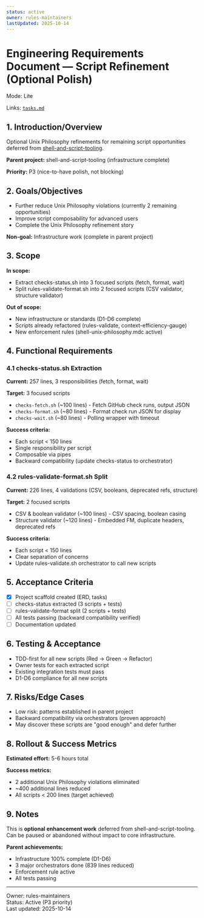 ```yaml
---
status: active
owner: rules-maintainers
lastUpdated: 2025-10-14
---
```


# Engineering Requirements Document — Script Refinement (Optional Polish)

Mode: Lite

Links: [`tasks.md`](./tasks.md)

## 1. Introduction/Overview

Optional Unix Philosophy refinements for remaining script opportunities deferred from [shell-and-script-tooling](../shell-and-script-tooling/erd.md).

**Parent project:** shell-and-script-tooling (infrastructure complete)

**Priority:** P3 (nice-to-have polish, not blocking)

## 2. Goals/Objectives

- Further reduce Unix Philosophy violations (currently 2 remaining opportunities)
- Improve script composability for advanced users
- Complete the Unix Philosophy refinement story

**Non-goal:** Infrastructure work (complete in parent project)

## 3. Scope

**In scope:**

- Extract checks-status.sh into 3 focused scripts (fetch, format, wait)
- Split rules-validate-format.sh into 2 focused scripts (CSV validator, structure validator)

**Out of scope:**

- New infrastructure or standards (D1-D6 complete)
- Scripts already refactored (rules-validate, context-efficiency-gauge)
- New enforcement rules (shell-unix-philosophy.mdc active)

## 4. Functional Requirements

### 4.1 checks-status.sh Extraction

**Current:** 257 lines, 3 responsibilities (fetch, format, wait)

**Target:** 3 focused scripts

- `checks-fetch.sh` (~100 lines) - Fetch GitHub check runs, output JSON
- `checks-format.sh` (~80 lines) - Format check run JSON for display
- `checks-wait.sh` (~80 lines) - Polling wrapper with timeout

**Success criteria:**

- Each script < 150 lines
- Single responsibility per script
- Composable via pipes
- Backward compatibility (update checks-status to orchestrator)

### 4.2 rules-validate-format.sh Split

**Current:** 226 lines, 4 validations (CSV, booleans, deprecated refs, structure)

**Target:** 2 focused scripts

- CSV & boolean validator (~100 lines) - CSV spacing, boolean casing
- Structure validator (~120 lines) - Embedded FM, duplicate headers, deprecated refs

**Success criteria:**

- Each script < 150 lines
- Clear separation of concerns
- Update rules-validate.sh orchestrator to call new scripts

## 5. Acceptance Criteria

- [x] Project scaffold created (ERD, tasks)
- [ ] checks-status extracted (3 scripts + tests)
- [ ] rules-validate-format split (2 scripts + tests)
- [ ] All tests passing (backward compatibility verified)
- [ ] Documentation updated

## 6. Testing & Acceptance

- TDD-first for all new scripts (Red → Green → Refactor)
- Owner tests for each extracted script
- Existing integration tests must pass
- D1-D6 compliance for all new scripts

## 7. Risks/Edge Cases

- Low risk: patterns established in parent project
- Backward compatibility via orchestrators (proven approach)
- May discover these scripts are "good enough" and defer further

## 8. Rollout & Success Metrics

**Estimated effort:** 5-6 hours total

**Success metrics:**

- 2 additional Unix Philosophy violations eliminated
- ~400 additional lines reduced
- All scripts < 200 lines (target achieved)

## 9. Notes

This is **optional enhancement work** deferred from shell-and-script-tooling. Can be paused or abandoned without impact to core infrastructure.

**Parent achievements:**

- Infrastructure 100% complete (D1-D6)
- 3 major orchestrators done (839 lines reduced)
- Enforcement rule active
- All tests passing

---

Owner: rules-maintainers  
Status: Active (P3 priority)  
Last updated: 2025-10-14
